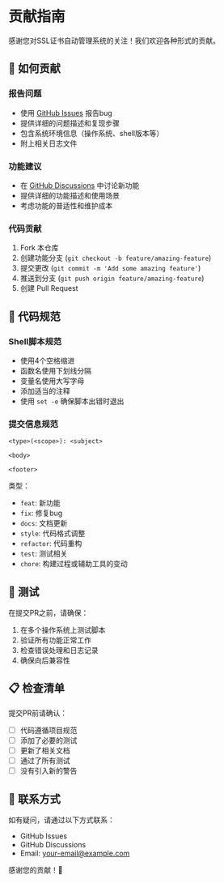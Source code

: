 # 贡献指南

感谢您对SSL证书自动管理系统的关注！我们欢迎各种形式的贡献。

## 🤝 如何贡献

### 报告问题

- 使用 [GitHub Issues](https://github.com/w395779724/ssl-auto-manager/issues) 报告bug
- 提供详细的问题描述和复现步骤
- 包含系统环境信息（操作系统、shell版本等）
- 附上相关日志文件

### 功能建议

- 在 [GitHub Discussions](https://github.com/w395779724/ssl-auto-manager/discussions) 中讨论新功能
- 提供详细的功能描述和使用场景
- 考虑功能的普适性和维护成本

### 代码贡献

1. Fork 本仓库
2. 创建功能分支 (`git checkout -b feature/amazing-feature`)
3. 提交更改 (`git commit -m 'Add some amazing feature'`)
4. 推送到分支 (`git push origin feature/amazing-feature`)
5. 创建 Pull Request

## 📝 代码规范

### Shell脚本规范

- 使用4个空格缩进
- 函数名使用下划线分隔
- 变量名使用大写字母
- 添加适当的注释
- 使用 `set -e` 确保脚本出错时退出

### 提交信息规范

```
<type>(<scope>): <subject>

<body>

<footer>
```

类型：
- `feat`: 新功能
- `fix`: 修复bug
- `docs`: 文档更新
- `style`: 代码格式调整
- `refactor`: 代码重构
- `test`: 测试相关
- `chore`: 构建过程或辅助工具的变动

## 🧪 测试

在提交PR之前，请确保：

1. 在多个操作系统上测试脚本
2. 验证所有功能正常工作
3. 检查错误处理和日志记录
4. 确保向后兼容性

## 📋 检查清单

提交PR前请确认：

- [ ] 代码遵循项目规范
- [ ] 添加了必要的测试
- [ ] 更新了相关文档
- [ ] 通过了所有测试
- [ ] 没有引入新的警告

## 📧 联系方式

如有疑问，请通过以下方式联系：

- GitHub Issues
- GitHub Discussions
- Email: your-email@example.com

感谢您的贡献！🎉